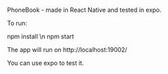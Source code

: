 PhoneBook - made in React Native and tested in expo.

To run:

npm install \n
npm start

The app will run on http://localhost:19002/

You can use expo to test it.
